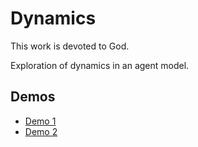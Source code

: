 # Dynamics

This work is devoted to God.

Exploration of dynamics in an agent model.

## Demos

* [Demo 1]()
* [Demo 2]()
